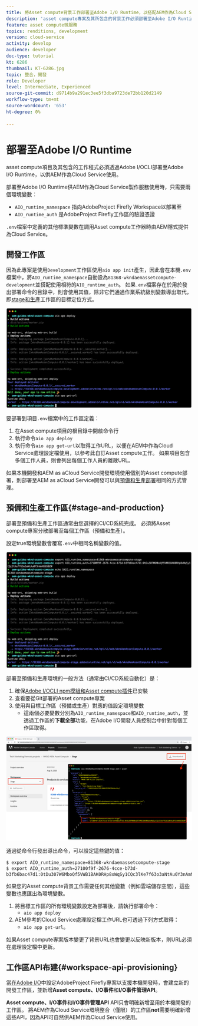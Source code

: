 ```yaml
---
title: 將Asset compute背景工作部署至Adobe I/O Runtime，以搭配AEM作為Cloud Service使用
description: 'asset compute專案及其所包含的背景工作必須部署至Adobe I/O Runtime，才能供AEM作為Cloud Service使用。 '
feature: asset compute微服務
topics: renditions, development
version: cloud-service
activity: develop
audience: developer
doc-type: tutorial
kt: 6286
thumbnail: KT-6286.jpg
topic: 整合，開發
role: Developer
level: Intermediate, Experienced
source-git-commit: d9714b9a291ec3ee5f3dba9723de72bb120d2149
workflow-type: tm+mt
source-wordcount: '653'
ht-degree: 0%

---
```



# 部署至Adobe I/O Runtime

asset compute項目及其包含的工作程式必須透過Adobe I/OCLI部署至Adobe I/O Runtime，以供AEM作為Cloud Service使用。

部署至Adobe I/O Runtime供AEM作為Cloud Service製作服務使用時，只需要兩個環境變數：

+ `AIO_runtime_namespace` 指向AdobeProject Firefly Workspace以部署至
+ `AIO_runtime_auth` 是AdobeProject Firefly工作區的驗證憑證

`.env`檔案中定義的其他標準變數在調用Asset compute工作器時由AEM隱式提供為Cloud Service。

## 開發工作區

因為此專案是使用`Development`工作區使用`aio app init`產生，因此會在本機`.env`檔案中，將`AIO_runtime_namespace`自動設為`81368-wkndaemassetcompute-development`並搭配使用相符的`AIO_runtime_auth`。  如果`.env`檔案存在於用於發出部署命令的目錄中，則會使用其值，除非它們通過作業系統級別變數導出取代，即[stage和生產](#stage-and-production)工作區的目標定位方式。

![使用env變數部署aio應用程式](./assets/runtime/development__aio.png)

要部署到項目`.env`檔案中的工作區定義：

1. 在Asset compute項目的根目錄中開啟命令行
1. 執行命令`aio app deploy`
1. 執行命令`aio app get-url`以取得工作URL，以便在AEM中作為Cloud Service處理設定檔使用，以參考此自訂Asset compute工作。 如果項目包含多個工作人員，則會列出每個工作人員的離散URL。

如果本機開發和AEM as aCloud Service開發環境使用個別的Asset compute部署，則部署至AEM as aCloud Service開發可以與[預備和生產部署](#stage-and-production)相同的方式管理。

## 預備和生產工作區{#stage-and-production}

部署至預備和生產工作區通常由您選擇的CI/CD系統完成。 必須將Asset compute專案分散部署至每個工作區（預備和生產）。

設定true環境變數會覆寫`.env`中相同名稱變數的值。

![使用匯出變數部署aio應用程式](./assets/runtime/stage__export-and-aio.png)

部署至預備和生產環境的一般方法（通常由CI/CD系統自動化）是：

1. 確保[Adobe I/OCLI npm模組和Asset compute插件](../set-up/development-environment.md#aio)已安裝
1. 查看要從Git部署的Asset compute專案
1. 使用與目標工作區（預備或生產）對應的值設定環境變數
   + 這兩個必要變數分別為`AIO_runtime_namespace`和`AIO_runtime_auth`，並透過工作區的&#x200B;__下載全部__&#x200B;功能，在Adobe I/O開發人員控制台中針對每個工作區取得。

![Adobe開發人員主控台 — AIO執行階段命名空間與驗證](./assets/runtime/stage-auth-namespace.png)

通過從命令行發出導出命令，可以設定這些鍵的值：

```
$ export AIO_runtime_namespace=81368-wkndaemassetcompute-stage
$ export AIO_runtime_auth=27100f9f-2676-4cce-b73d-b3fb6bac47d1:0tDu307W6MboQf5VWB1BAK0RHp8xWqSy1CQc3lKe7f63o3aNtAu0Y3nAmN56502W
```

如果您的Asset compute背景工作需要任何其他變數（例如雲端儲存空間），這些變數也應匯出為環境變數。

1. 將目標工作區的所有環境變數設定為部署後，請執行部署命令：
   + `aio app deploy`
1. AEM參考的Cloud Service處理設定檔工作URL也可透過下列方式取得：
   + `aio app get-url`。

如果Asset compute專案版本變更了背景URL也會變更以反映新版本，則URL必須在處理設定檔中更新。

## 工作區API布建{#workspace-api-provisioning}

當[在Adobe I/O](../set-up/firefly.md)中設定AdobeProject Firefly專案以支援本機開發時，會建立新的開發工作區，並新增&#x200B;__Asset compute、I/O事件__&#x200B;和&#x200B;__I/O事件管理API__。

__Asset compute、I/O事件__&#x200B;和&#x200B;__I/O事件管理API__ API只會明確新增至用於本機開發的工作區。 將AEM作為Cloud Service環境整合（僅限）的工作區&#x200B;__not__&#x200B;需要明確新增這些API，因為API可自然供AEM作為Cloud Service使用。
